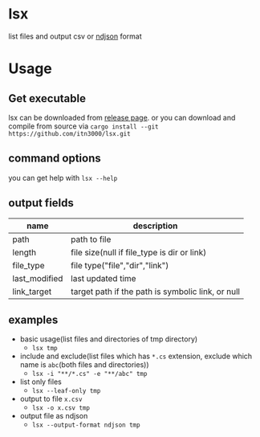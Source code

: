 # lsx

list files and output csv or [ndjson](https://ndjson.org) format

# Usage

## Get executable

lsx can be downloaded from [release page](https://github.com/itn3000/lsx/releases).
or you can download and compile from source via `cargo install --git https://github.com/itn3000/lsx.git`

## command options

you can get help with `lsx --help`

## output fields

|name|description|
|----|-----------|
|path|path to file|
|length|file size(null if file_type is dir or link)|
|file_type|file type("file","dir","link")|
|last_modified|last updated time|
|link_target|target path if the path is symbolic link, or null|

## examples

* basic usage(list files and directories of tmp directory)
    * `lsx tmp`
* include and exclude(list files which has `*.cs` extension, exclude which name is `abc`(both files and directories))
    * `lsx -i "**/*.cs" -e "**/abc" tmp` 
* list only files
    * `lsx --leaf-only tmp`
* output to file `x.csv`
    * `lsx -o x.csv tmp`
* output file as ndjson
    * `lsx --output-format ndjson tmp`
